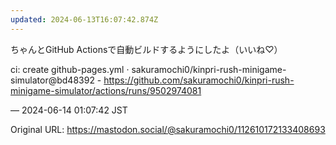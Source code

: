 ```yaml
---
updated: 2024-06-13T16:07:42.874Z
---
```


<p>ちゃんとGitHub Actionsで自動ビルドするようにしたよ（いいね♡）</p><p>ci: create github-pages.yml · sakuramochi0/kinpri-rush-minigame-simulator@bd48392 - <a href="https://github.com/sakuramochi0/kinpri-rush-minigame-simulator/actions/runs/9502974081" target="_blank" rel="nofollow noopener noreferrer" translate="no"><span class="invisible">https://</span><span class="ellipsis">github.com/sakuramochi0/kinpri</span><span class="invisible">-rush-minigame-simulator/actions/runs/9502974081</span></a></p>

&mdash; 2024-06-14 01:07:42 JST

Original URL: https://mastodon.social/@sakuramochi0/112610172133408693

